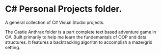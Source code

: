 # C# Personal Projects folder.
A general collection of C# Visual Studio projects.

The Castle Anthrax folder is a part complete text based adventure game in C#. 
Built primarily to help me learn the fundemantals of OOP and data structures.
It features a backtracking algoritm to accomplish a maze/grid setting.
